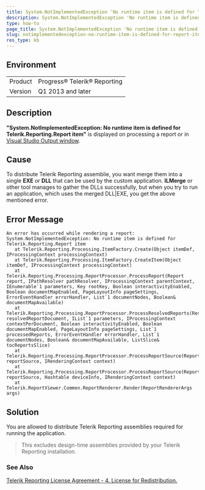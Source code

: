 ```yaml
---
title: System.NotImplementedException 'No runtime item is defined for Telerik.Reporting.Report item' error.
description: System.NotImplementedException 'No runtime item is defined for Telerik.Reporting.Report item' error is thrown.
type: how-to
page_title: System.NotImplementedException 'No runtime item is defined for Telerik.Reporting.Report item' error is fired.
slug: notimplementedexception-no-runtime-item-is-defined-for-report-item
res_type: kb
---
```


## Environment

<table>
	<tr>
		<td>Product</td>
		<td>Progress® Telerik® Reporting</td>
	</tr>
  	<tr>
		<td>Version</td>
		<td>Q1 2013 and later</td>
	</tr>
</table>

## Description 

**"System.NotImplementedException: No runtime item is defined for Telerik.Reporting.Report item"** is displayed on processing a report or in [Visual Studio Output window](https://msdn.microsoft.com/en-us/library/3hk6fby3.aspx).

## Cause

To distribute Telerik Reporting assemblie, you want merge them into a single **EXE** or **DLL** that can be used by the custom application. **ILMerge** or other tool manages to gather the DLLs successfully, but when you try to run an application, which uses the merged DLL|EXE, you get the above mentioned error. 
  
## Error Message   

```
An error has occurred while rendering a report:
System.NotImplementedException: No runtime item is defined for Telerik.Reporting.Report item
   at Telerik.Reporting.Processing.ItemFactory.Create(Object itemDef, IProcessingContext processingContext)
   at Telerik.Reporting.Processing.ItemFactory.CreateItem(Object itemDef, IProcessingContext processingContext)
   at Telerik.Reporting.Processing.ReportProcessor.ProcessReport(Report report, IPathResolver pathResolver, IProcessingContext parentContext, IEnumerable`1 parameters, Key rootKey, Boolean interactivityEnabled, Boolean documentMapEnabled, PageLayoutInfo pageSettings, ErrorEventHandler errorHandler, List`1 documentNodes, Boolean& documentMapAvailable)
   at Telerik.Reporting.Processing.ReportProcessor.ProcessResolvedReports(ResolvedReportDocument resolvedReportDocument, IList`1 parameters, IProcessingContext contextPerDocument, Boolean interactivityEnabled, Boolean documentMapEnabled, PageLayoutInfo pageSettings, List`1 processedReports, ErrorEventHandler errorHandler, List`1 documentNodes, Boolean& documentMapAvailable, ListSlice& tocReportsSlice)
   at Telerik.Reporting.Processing.ReportProcessor.ProcessReportSource(ReportSource reportSource, IRenderingContext context)
   at Telerik.Reporting.Processing.ReportProcessor.ProcessReportSource(ReportSource reportSource, Hashtable deviceInfo, IRenderingContext context)
   at Telerik.ReportViewer.Common.ReportRenderer.Render(ReportRendererArgs args)
```
  
## Solution 

You are allowed to distribute Telerik Reporting assemblies required for running the application.

> This excludes design-time assemblies provided by your Telerik Reporting installation.

### See Also

[Telerik Reporting License Agreement - 4. License for Redistribution.](https://www.telerik.com/purchase/license-agreement/reporting-dlw-s)
